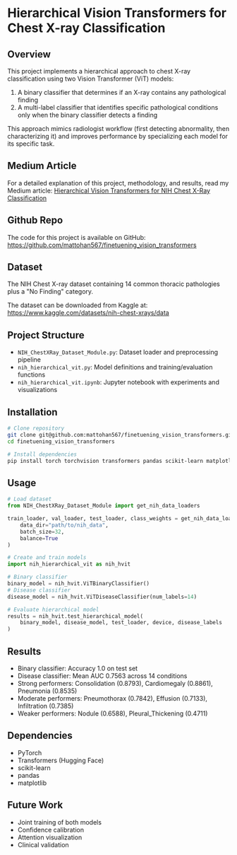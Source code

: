 # Hierarchical Vision Transformers for Chest X-ray Classification

## Overview
This project implements a hierarchical approach to chest X-ray classification using two Vision Transformer (ViT) models:
1. A binary classifier that determines if an X-ray contains any pathological finding
2. A multi-label classifier that identifies specific pathological conditions only when the binary classifier detects a finding

This approach mimics radiologist workflow (first detecting abnormality, then characterizing it) and improves performance by specializing each model for its specific task.

## Medium Article
For a detailed explanation of this project, methodology, and results, read my Medium article:
[Hierarchical Vision Transformers for NIH Chest X-Ray Classification](https://medium.com/@matt.ohan/hierarchical-vision-transformers-for-nih-chest-x-ray-classification-3aa6e67249de)

## Github Repo
The code for this project is available on GitHub:
https://github.com/mattohan567/finetuening_vision_transformers



## Dataset
The NIH Chest X-ray dataset containing 14 common thoracic pathologies plus a "No Finding" category.

The dataset can be downloaded from Kaggle at: https://www.kaggle.com/datasets/nih-chest-xrays/data

## Project Structure
- `NIH_ChestXRay_Dataset_Module.py`: Dataset loader and preprocessing pipeline
- `nih_hierarchical_vit.py`: Model definitions and training/evaluation functions
- `nih_hierarchical_vit.ipynb`: Jupyter notebook with experiments and visualizations

## Installation
```bash
# Clone repository
git clone git@github.com:mattohan567/finetuening_vision_transformers.git
cd finetuening_vision_transformers

# Install dependencies
pip install torch torchvision transformers pandas scikit-learn matplotlib
```

## Usage
```python
# Load dataset
from NIH_ChestXRay_Dataset_Module import get_nih_data_loaders

train_loader, val_loader, test_loader, class_weights = get_nih_data_loaders(
    data_dir="path/to/nih_data",
    batch_size=32,
    balance=True
)

# Create and train models
import nih_hierarchical_vit as nih_hvit

# Binary classifier
binary_model = nih_hvit.ViTBinaryClassifier()
# Disease classifier
disease_model = nih_hvit.ViTDiseaseClassifier(num_labels=14)

# Evaluate hierarchical model
results = nih_hvit.test_hierarchical_model(
    binary_model, disease_model, test_loader, device, disease_labels
)
```

## Results
- Binary classifier: Accuracy 1.0 on test set
- Disease classifier: Mean AUC 0.7563 across 14 conditions
- Strong performers: Consolidation (0.8793), Cardiomegaly (0.8861), Pneumonia (0.8535)
- Moderate performers: Pneumothorax (0.7842), Effusion (0.7133), Infiltration (0.7385)
- Weaker performers: Nodule (0.6588), Pleural_Thickening (0.4711)

## Dependencies
- PyTorch
- Transformers (Hugging Face)
- scikit-learn
- pandas
- matplotlib

## Future Work
- Joint training of both models
- Confidence calibration
- Attention visualization
- Clinical validation